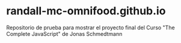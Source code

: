 # randall-mc-omnifood.github.io
Repositorio de prueba para mostrar el proyecto final del Curso "The Complete JavaScript" de Jonas Schmedtmann
